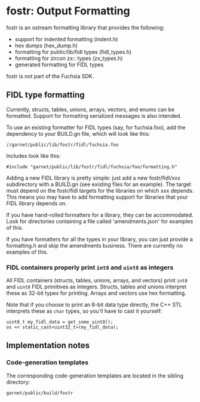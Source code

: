 # fostr: Output Formatting

fostr is an ostream formatting library that provides the following:

* support for indented formatting (indent.h)
* hex dumps (hex_dump.h)
* formatting for public/lib/fidl types (fidl_types.h)
* formatting for zircon zx:: types (zx_types.h)
* generated formatting for FIDL types

fostr is not part of the Fuchsia SDK.

## FIDL type formatting

Currently, structs, tables, unions, arrays, vectors, and enums can be formatted.
Support for formatting serialized messages is also intended.

To use an existing formatter for FIDL types (say, for fuchsia.foo), add the
dependency to your BUILD.gn file, which will look like this:

```
//garnet/public/lib/fostr/fidl/fuchsia.foo
```

Includes look like this:

```
#include "garnet/public/lib/fostr/fidl/fuchsia/foo/formatting.h"
```

Adding a new FIDL library is pretty simple: just add a new fostr/fidl/xxx
subdirectory with a BUILD.gn (see existing files for an example). The target
must depend on the fostr/fidl targets for the libraries on which
xxx depends. This means you may have to add formatting support for
libraries that your FIDL library depends on.

If you have hand-rolled formatters for a library, they
can be accommodated. Look for directories containing a file called
'amendments.json' for examples of this.

If you have formatters for all the types in your library, you can just provide
a formatting.h and skip the amendments business. There are currently no
examples of this.

### FIDL containers properly print `int8` and `uint8` as integers

All FIDL containers (structs, tables, unions, arrays, and vectors) print `int8`
and `uint8` FIDL primitives as integers. Structs, tables and unions interpret
these as 32-bit types for printing. Arrays and vectors use hex formatting.

Note that if you choose to print an 8-bit data type directly, the C++
STL interprets these as `char` types, so you'll have to cast it yourself:

```
uint8_t my_fidl_data = get_some_uint8();
os << static_cast<uint32_t>(my_fidl_data);
```

## Implementation notes

### Code-generation templates

The corresponding code-generation templates are located in the sibling directory:

```garnet/public/build/fostr```
